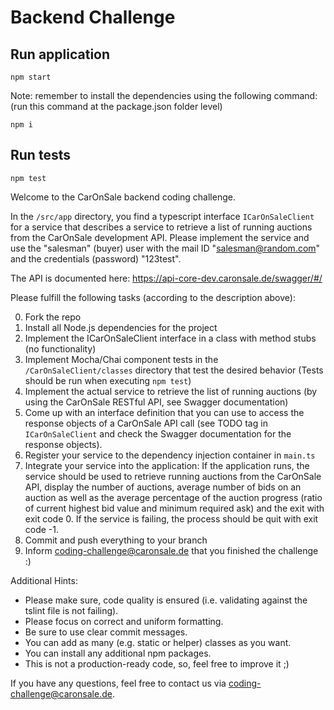 # Backend Challenge

## Run application

```
npm start
```
Note: remember to install the dependencies using the following command: (run this command at the package.json folder level)
```
npm i
```

## Run tests
```
npm test
```

Welcome to the CarOnSale backend coding challenge.

In the `/src/app` directory, you find a typescript interface `ICarOnSaleClient` for a service that describes a service to retrieve a list of running auctions from the CarOnSale development API.
Please implement the service and use the "salesman" (buyer) user with the mail ID "salesman@random.com" and the credentials (password) "123test".

The API is documented here: https://api-core-dev.caronsale.de/swagger/#/

Please fulfill the following tasks (according to the description above):

0. Fork the repo
1. Install all Node.js dependencies for the project
2. Implement the ICarOnSaleClient interface in a class with method stubs (no functionality) 
3. Implement Mocha/Chai component tests in the ``/CarOnSaleClient/classes`` directory that test the desired behavior (Tests should be run when executing ``npm test``)
4. Implement the actual service to retrieve the list of running auctions (by using the CarOnSale RESTful API, see Swagger documentation)
5. Come up with an interface definition that you can use to access the response objects of a CarOnSale API call (see TODO tag in `ICarOnSaleClient` and check the Swagger documentation for the response objects).
6. Register your service to the dependency injection container in ``main.ts``
7. Integrate your service into the application: If the application runs, the service should be used to retrieve running auctions from the CarOnSale API, display the number of auctions, average number of bids on an auction as well as the average percentage of the auction progress (ratio of current highest bid value and minimum required ask) and the exit with exit code 0. If the service is failing, the process should be quit with exit code -1.
8. Commit and push everything to your branch
9. Inform <coding-challenge@caronsale.de> that you finished the challenge :)

Additional Hints:

 * Please make sure, code quality is ensured (i.e. validating against the tslint file is not failing).
 * Please focus on correct and uniform formatting.
 * Be sure to use clear commit messages.
 * You can add as many (e.g. static or helper) classes as you want.
 * You can install any additional npm packages.
 * This is not a production-ready code, so, feel free to improve it ;)
 
If you have any questions, feel free to contact us via <coding-challenge@caronsale.de>.
